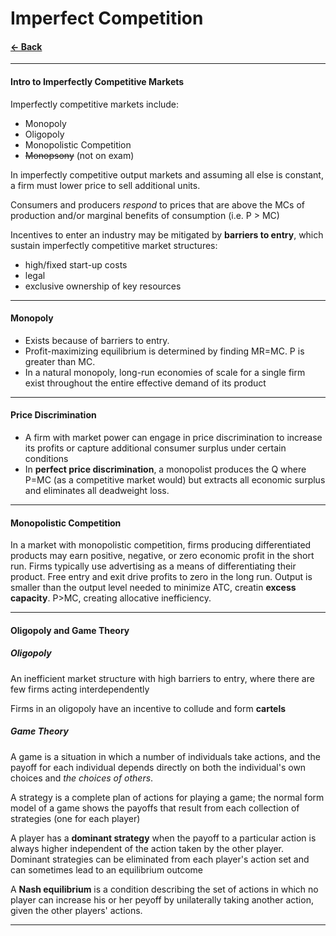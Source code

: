 # Imperfect Competition
#### [&larr; Back](README.md)

---
#### Intro to Imperfectly Competitive Markets
Imperfectly competitive markets include:
* Monopoly
* Oligopoly
* Monopolistic Competition
* ~~Monopsony~~ (not on exam)

In imperfectly competitive output markets and assuming all else is constant, a firm must lower price to sell additional units.

Consumers and producers _respond_ to prices that are above the MCs of production and/or marginal benefits of consumption (i.e. P > MC)

Incentives to enter an industry may be mitigated by __barriers to entry__, which sustain imperfectly competitive market structures:
* high/fixed start-up costs
* legal
* exclusive ownership of key resources

---
#### Monopoly
* Exists because of barriers to entry.
* Profit-maximizing equilibrium is determined by finding MR=MC. P is greater than MC.
* In a natural monopoly, long-run economies of scale for a single firm exist throughout the entire effective demand of its product

---
#### Price Discrimination
* A firm with market power can engage in price discrimination to increase its profits or capture additional consumer surplus under certain conditions
* In __perfect price discrimination__, a monopolist produces the Q where P=MC (as a competitive market would) but extracts all economic surplus and eliminates all deadweight loss.

---
#### Monopolistic Competition

In a market with monopolistic competition, firms producing differentiated products may earn positive, negative, or zero economic profit in the short run. Firms typically use advertising as a means of differentiating their product. Free entry and exit drive profits to zero in the long run. Output is smaller than the output level needed to minimize ATC, creatin __excess capacity__. P>MC, creating allocative inefficiency.

---
#### Oligopoly and Game Theory
##### Oligopoly
An inefficient market structure with high barriers to entry, where there are few firms acting interdependently

Firms in an oligopoly have an incentive to collude and form __cartels__

##### Game Theory
A game is a situation in which a number of individuals take actions, and the payoff for each individual depends directly on both the individual's own choices and _the choices of others_.

A strategy is a complete plan of actions for playing a game; the normal form model of a game shows the payoffs that result from each collection of strategies (one for each player)

A player has a __dominant strategy__ when the payoff to a particular action is always higher independent of the action taken by the other player. Dominant strategies can be eliminated from each player's action set and can sometimes lead to an equilibrium outcome

A __Nash equilibrium__ is a condition describing the set of actions in which no player can increase his or her peyoff by unilaterally taking another action, given the other players' actions.

---